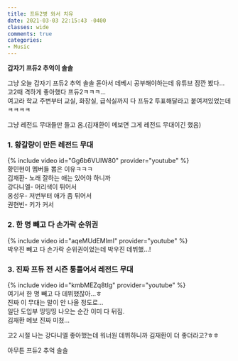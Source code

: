 ```yaml
---
title: 프듀2병 와서 치유
date: 2021-03-03 22:15:43 -0400
classes: wide
comments: true
categories:
- Music
---
```

**갑자기 프듀2 추억이 솔솔**   

그냥 오늘 갑자기 프듀2 추억 솔솔 돋아서 데베시 공부해야하는데 유튜브 잠깐 봤다...   
고2때 격하게 좋아했다 프듀2ㅋㅋㅋ...   
여고라 학교 주변부터 교실, 화장실, 급식실까지 다 프듀2 투표해달라고 붙여져있었는데ㅋㅋㅋㅋ    

그냥 레전드 무대들만 들고 옴.(김재환이 메보면 그게 레전드 무대이긴 했음)    

### 1. 황갈량이 만든 레전드 무대   
 
  {% include video id="Gg6b6VUIW80" provider="youtube" %}    
황민현이 멤버들 뽑은 이유ㅋㅋㅋ   
김재환- 노래 잘하는 애는 있어야 하니까   
강다니엘- 머리색이 튀어서   
옹성우- 저번부터 애가 좀 튀어서   
권현빈- 키가 커서   


### 2. 한 명 빼고 다 손가락 순위권   

  {% include video id="aqeMUdEMImI" provider="youtube" %}    
박우진 빼고 다 손가락 순위권이었는데 박우진 데뷔했...!    

### 3. 진짜 프듀 전 시즌 통틀어서 레전드 무대   
  
  {% include video id="kmbMEZq8tIg" provider="youtube" %}    
여기서 한 명 빼고 다 데뷔했잖아...ㅎ    
진짜 이 무대는 말이 안 나올 정도로...    
일단 도입부 띵띵띵 나오는 순간 이미 다 뒤짐.   
김재환 메보 진짜 미쳤...    

고2 시절 나는 강다니엘 좋아했는데 워너원 데뷔하니까 김재환이 더 좋더라고?ㅎㅎ   

아무튼 프듀2 추억 솔솔   
